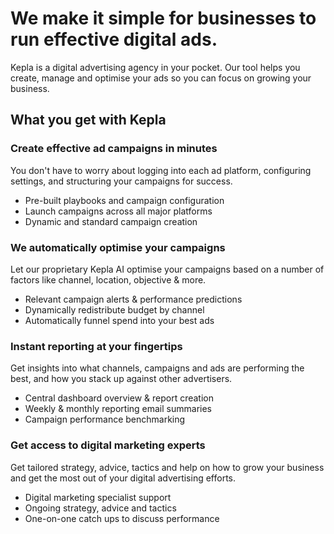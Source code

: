 # We make it simple for businesses to run effective digital ads.

Kepla is a digital advertising agency in your pocket. Our tool helps you create, manage and optimise your ads so you can focus on growing your business.

## What you get with Kepla

### Create effective ad campaigns in minutes

You don't have to worry about logging into each ad platform, configuring settings, and structuring your campaigns for success.

- Pre-built playbooks and campaign configuration
- Launch campaigns across all major platforms
- Dynamic and standard campaign creation

### We automatically optimise your campaigns

Let our proprietary Kepla AI optimise your campaigns based on a number of factors like channel, location, objective & more.

- Relevant campaign alerts & performance predictions
- Dynamically redistribute budget by channel
- Automatically funnel spend into your best ads

### Instant reporting at your fingertips

Get insights into what channels, campaigns and ads are performing the best, and how you stack up against other advertisers.

- Central dashboard overview & report creation
- Weekly & monthly reporting email summaries
- Campaign performance benchmarking

### Get access to digital marketing experts

Get tailored strategy, advice, tactics and help on how to grow your business and get the most out of your digital advertising efforts.

- Digital marketing specialist support
- Ongoing strategy, advice and tactics
- One-on-one catch ups to discuss performance
